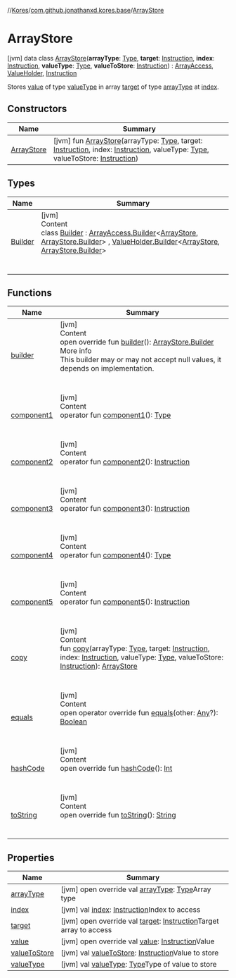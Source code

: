 //[Kores](../../index.md)/[com.github.jonathanxd.kores.base](../index.md)/[ArrayStore](index.md)



# ArrayStore  
 [jvm] data class [ArrayStore](index.md)(**arrayType**: [Type](https://docs.oracle.com/javase/8/docs/api/java/lang/reflect/Type.html), **target**: [Instruction](../../com.github.jonathanxd.kores/-instruction/index.md), **index**: [Instruction](../../com.github.jonathanxd.kores/-instruction/index.md), **valueType**: [Type](https://docs.oracle.com/javase/8/docs/api/java/lang/reflect/Type.html), **valueToStore**: [Instruction](../../com.github.jonathanxd.kores/-instruction/index.md)) : [ArrayAccess](../-array-access/index.md), [ValueHolder](../-value-holder/index.md), [Instruction](../../com.github.jonathanxd.kores/-instruction/index.md)

Stores [value](value-to-store.md) of type [valueType](value-type.md) in array [target](target.md) of type [arrayType](array-type.md) at [index](--index--.md).

   


## Constructors  
  
|  Name|  Summary| 
|---|---|
| <a name="com.github.jonathanxd.kores.base/ArrayStore/ArrayStore/#java.lang.reflect.Type#com.github.jonathanxd.kores.Instruction#com.github.jonathanxd.kores.Instruction#java.lang.reflect.Type#com.github.jonathanxd.kores.Instruction/PointingToDeclaration/"></a>[ArrayStore](-array-store.md)| <a name="com.github.jonathanxd.kores.base/ArrayStore/ArrayStore/#java.lang.reflect.Type#com.github.jonathanxd.kores.Instruction#com.github.jonathanxd.kores.Instruction#java.lang.reflect.Type#com.github.jonathanxd.kores.Instruction/PointingToDeclaration/"></a> [jvm] fun [ArrayStore](-array-store.md)(arrayType: [Type](https://docs.oracle.com/javase/8/docs/api/java/lang/reflect/Type.html), target: [Instruction](../../com.github.jonathanxd.kores/-instruction/index.md), index: [Instruction](../../com.github.jonathanxd.kores/-instruction/index.md), valueType: [Type](https://docs.oracle.com/javase/8/docs/api/java/lang/reflect/Type.html), valueToStore: [Instruction](../../com.github.jonathanxd.kores/-instruction/index.md))   <br>


## Types  
  
|  Name|  Summary| 
|---|---|
| <a name="com.github.jonathanxd.kores.base/ArrayStore.Builder///PointingToDeclaration/"></a>[Builder](-builder/index.md)| <a name="com.github.jonathanxd.kores.base/ArrayStore.Builder///PointingToDeclaration/"></a>[jvm]  <br>Content  <br>class [Builder](-builder/index.md) : [ArrayAccess.Builder](../-array-access/-builder/index.md)<[ArrayStore](index.md), [ArrayStore.Builder](-builder/index.md)> , [ValueHolder.Builder](../-value-holder/-builder/index.md)<[ArrayStore](index.md), [ArrayStore.Builder](-builder/index.md)>   <br><br><br>


## Functions  
  
|  Name|  Summary| 
|---|---|
| <a name="com.github.jonathanxd.kores.base/ArrayStore/builder/#/PointingToDeclaration/"></a>[builder](builder.md)| <a name="com.github.jonathanxd.kores.base/ArrayStore/builder/#/PointingToDeclaration/"></a>[jvm]  <br>Content  <br>open override fun [builder](builder.md)(): [ArrayStore.Builder](-builder/index.md)  <br>More info  <br>This builder may or may not accept null values, it depends on implementation.  <br><br><br>
| <a name="com.github.jonathanxd.kores.base/ArrayStore/component1/#/PointingToDeclaration/"></a>[component1](component1.md)| <a name="com.github.jonathanxd.kores.base/ArrayStore/component1/#/PointingToDeclaration/"></a>[jvm]  <br>Content  <br>operator fun [component1](component1.md)(): [Type](https://docs.oracle.com/javase/8/docs/api/java/lang/reflect/Type.html)  <br><br><br>
| <a name="com.github.jonathanxd.kores.base/ArrayStore/component2/#/PointingToDeclaration/"></a>[component2](component2.md)| <a name="com.github.jonathanxd.kores.base/ArrayStore/component2/#/PointingToDeclaration/"></a>[jvm]  <br>Content  <br>operator fun [component2](component2.md)(): [Instruction](../../com.github.jonathanxd.kores/-instruction/index.md)  <br><br><br>
| <a name="com.github.jonathanxd.kores.base/ArrayStore/component3/#/PointingToDeclaration/"></a>[component3](component3.md)| <a name="com.github.jonathanxd.kores.base/ArrayStore/component3/#/PointingToDeclaration/"></a>[jvm]  <br>Content  <br>operator fun [component3](component3.md)(): [Instruction](../../com.github.jonathanxd.kores/-instruction/index.md)  <br><br><br>
| <a name="com.github.jonathanxd.kores.base/ArrayStore/component4/#/PointingToDeclaration/"></a>[component4](component4.md)| <a name="com.github.jonathanxd.kores.base/ArrayStore/component4/#/PointingToDeclaration/"></a>[jvm]  <br>Content  <br>operator fun [component4](component4.md)(): [Type](https://docs.oracle.com/javase/8/docs/api/java/lang/reflect/Type.html)  <br><br><br>
| <a name="com.github.jonathanxd.kores.base/ArrayStore/component5/#/PointingToDeclaration/"></a>[component5](component5.md)| <a name="com.github.jonathanxd.kores.base/ArrayStore/component5/#/PointingToDeclaration/"></a>[jvm]  <br>Content  <br>operator fun [component5](component5.md)(): [Instruction](../../com.github.jonathanxd.kores/-instruction/index.md)  <br><br><br>
| <a name="com.github.jonathanxd.kores.base/ArrayStore/copy/#java.lang.reflect.Type#com.github.jonathanxd.kores.Instruction#com.github.jonathanxd.kores.Instruction#java.lang.reflect.Type#com.github.jonathanxd.kores.Instruction/PointingToDeclaration/"></a>[copy](copy.md)| <a name="com.github.jonathanxd.kores.base/ArrayStore/copy/#java.lang.reflect.Type#com.github.jonathanxd.kores.Instruction#com.github.jonathanxd.kores.Instruction#java.lang.reflect.Type#com.github.jonathanxd.kores.Instruction/PointingToDeclaration/"></a>[jvm]  <br>Content  <br>fun [copy](copy.md)(arrayType: [Type](https://docs.oracle.com/javase/8/docs/api/java/lang/reflect/Type.html), target: [Instruction](../../com.github.jonathanxd.kores/-instruction/index.md), index: [Instruction](../../com.github.jonathanxd.kores/-instruction/index.md), valueType: [Type](https://docs.oracle.com/javase/8/docs/api/java/lang/reflect/Type.html), valueToStore: [Instruction](../../com.github.jonathanxd.kores/-instruction/index.md)): [ArrayStore](index.md)  <br><br><br>
| <a name="kotlin/Any/equals/#kotlin.Any?/PointingToDeclaration/"></a>[equals](../../com.github.jonathanxd.kores.util/-simple-resolver/index.md#%5Bkotlin%2FAny%2Fequals%2F%23kotlin.Any%3F%2FPointingToDeclaration%2F%5D%2FFunctions%2F-1211764316)| <a name="kotlin/Any/equals/#kotlin.Any?/PointingToDeclaration/"></a>[jvm]  <br>Content  <br>open operator override fun [equals](../../com.github.jonathanxd.kores.util/-simple-resolver/index.md#%5Bkotlin%2FAny%2Fequals%2F%23kotlin.Any%3F%2FPointingToDeclaration%2F%5D%2FFunctions%2F-1211764316)(other: [Any](https://kotlinlang.org/api/latest/jvm/stdlib/kotlin/-any/index.html)?): [Boolean](https://kotlinlang.org/api/latest/jvm/stdlib/kotlin/-boolean/index.html)  <br><br><br>
| <a name="kotlin/Any/hashCode/#/PointingToDeclaration/"></a>[hashCode](../../com.github.jonathanxd.kores.util/-simple-resolver/index.md#%5Bkotlin%2FAny%2FhashCode%2F%23%2FPointingToDeclaration%2F%5D%2FFunctions%2F-1211764316)| <a name="kotlin/Any/hashCode/#/PointingToDeclaration/"></a>[jvm]  <br>Content  <br>open override fun [hashCode](../../com.github.jonathanxd.kores.util/-simple-resolver/index.md#%5Bkotlin%2FAny%2FhashCode%2F%23%2FPointingToDeclaration%2F%5D%2FFunctions%2F-1211764316)(): [Int](https://kotlinlang.org/api/latest/jvm/stdlib/kotlin/-int/index.html)  <br><br><br>
| <a name="kotlin/Any/toString/#/PointingToDeclaration/"></a>[toString](../../com.github.jonathanxd.kores.util/-simple-resolver/index.md#%5Bkotlin%2FAny%2FtoString%2F%23%2FPointingToDeclaration%2F%5D%2FFunctions%2F-1211764316)| <a name="kotlin/Any/toString/#/PointingToDeclaration/"></a>[jvm]  <br>Content  <br>open override fun [toString](../../com.github.jonathanxd.kores.util/-simple-resolver/index.md#%5Bkotlin%2FAny%2FtoString%2F%23%2FPointingToDeclaration%2F%5D%2FFunctions%2F-1211764316)(): [String](https://kotlinlang.org/api/latest/jvm/stdlib/kotlin/-string/index.html)  <br><br><br>


## Properties  
  
|  Name|  Summary| 
|---|---|
| <a name="com.github.jonathanxd.kores.base/ArrayStore/arrayType/#/PointingToDeclaration/"></a>[arrayType](array-type.md)| <a name="com.github.jonathanxd.kores.base/ArrayStore/arrayType/#/PointingToDeclaration/"></a> [jvm] open override val [arrayType](array-type.md): [Type](https://docs.oracle.com/javase/8/docs/api/java/lang/reflect/Type.html)Array type   <br>
| <a name="com.github.jonathanxd.kores.base/ArrayStore/index/#/PointingToDeclaration/"></a>[index](--index--.md)| <a name="com.github.jonathanxd.kores.base/ArrayStore/index/#/PointingToDeclaration/"></a> [jvm] val [index](--index--.md): [Instruction](../../com.github.jonathanxd.kores/-instruction/index.md)Index to access   <br>
| <a name="com.github.jonathanxd.kores.base/ArrayStore/target/#/PointingToDeclaration/"></a>[target](target.md)| <a name="com.github.jonathanxd.kores.base/ArrayStore/target/#/PointingToDeclaration/"></a> [jvm] open override val [target](target.md): [Instruction](../../com.github.jonathanxd.kores/-instruction/index.md)Target array to access   <br>
| <a name="com.github.jonathanxd.kores.base/ArrayStore/value/#/PointingToDeclaration/"></a>[value](value.md)| <a name="com.github.jonathanxd.kores.base/ArrayStore/value/#/PointingToDeclaration/"></a> [jvm] open override val [value](value.md): [Instruction](../../com.github.jonathanxd.kores/-instruction/index.md)Value   <br>
| <a name="com.github.jonathanxd.kores.base/ArrayStore/valueToStore/#/PointingToDeclaration/"></a>[valueToStore](value-to-store.md)| <a name="com.github.jonathanxd.kores.base/ArrayStore/valueToStore/#/PointingToDeclaration/"></a> [jvm] val [valueToStore](value-to-store.md): [Instruction](../../com.github.jonathanxd.kores/-instruction/index.md)Value to store   <br>
| <a name="com.github.jonathanxd.kores.base/ArrayStore/valueType/#/PointingToDeclaration/"></a>[valueType](value-type.md)| <a name="com.github.jonathanxd.kores.base/ArrayStore/valueType/#/PointingToDeclaration/"></a> [jvm] val [valueType](value-type.md): [Type](https://docs.oracle.com/javase/8/docs/api/java/lang/reflect/Type.html)Type of value to store   <br>

